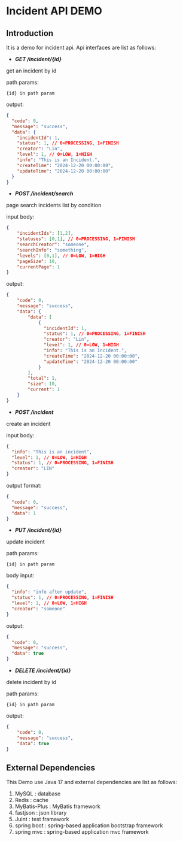 # Incident API DEMO
## Introduction
It is a demo for incident api. Api interfaces are list as follows:

- <strong><em> GET /incident/{id} </em></strong>

get an incident by id

path params:
```block
{id} in path param
```

output:
```json
{
  "code": 0,
  "message": "success",
  "data": {
    "incidentId": 1,
    "status": 1, // 0=PROCESSING, 1=FINISH
    "creator": "Lin",
    "level": 1, // 0=LOW, 1=HIGH
    "info": "This is an Incident.",
    "createTime": "2024-12-20 00:00:00",
    "updateTime": "2024-12-20 00:00:00"
  }
}
```




- <strong><em> POST /incident/search </em></strong>

page search incidents list by condition

input body:
```json
{
    "incidentIds": [1,2],
    "statuses": [0,1], // 0=PROCESSING, 1=FINISH
    "searchCreator": "someone",
    "searchInfo": "something",
    "levels": [0,1], // 0=LOW, 1=HIGH
    "pageSize": 10,
    "currentPage": 1
}
```

output:
```json
{
    "code": 0,
    "message": "success",
    "data": {
        "data": [
            {
              "incidentId": 1,
              "status": 1, // 0=PROCESSING, 1=FINISH
              "creator": "Lin",
              "level": 1, // 0=LOW, 1=HIGH
              "info": "This is an Incident.",
              "createTime": "2024-12-20 00:00:00",
              "updateTime": "2024-12-20 00:00:00"
            }
        ],
        "total": 1,
        "size": 10,
        "current": 1
    }
}
```

- <strong><em> POST /incident </em></strong>

create an incident

input body:
```json
{
  "info": "This is an incident",
  "level": 1, // 0=LOW, 1=HIGH
  "status": 1, // 0=PROCESSING, 1=FINISH
  "creator": "LIN"
}
```
output format:
```json
{
  "code": 0,
  "message": "success",
  "data": 1
}
```

-  <strong><em> PUT /incident/{id} </em></strong>

update incident

path params:
```block
{id} in path param
```

body input:
```json
{
  "info": "info after update",
  "status": 1, // 0=PROCESSING, 1=FINISH
  "level": 1, // 0=LOW, 1=HIGH
  "creator": "someone"
}
```
output:
```json
{
  "code": 0,
  "message": "success",
  "data": true
}
```

- <strong><em> DELETE /incident/{id} </em></strong>

delete incident by id

path params:
```block
{id} in path param
```

output:
```json
{
    "code": 0,
    "message": "success",
    "data": true
}
```

## External Dependencies
This Demo use Java 17 and external dependencies are list as follows:
1. MySQL : database
2. Redis : cache
3. MyBatis-Plus : MyBatis framework
4. fastjson : json library
5. Juint : test framework
6. spring boot : spring-based application bootstrap framework
7. spring mvc : spring-based application mvc framework

